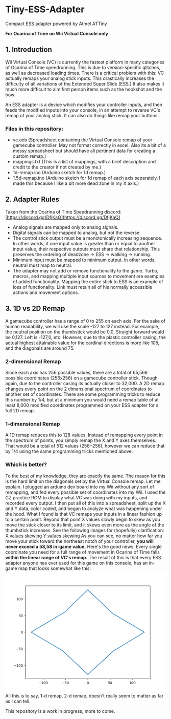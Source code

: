 # Tiny-ESS-Adapter
Compact ESS adapter powered by Atmel ATTiny

**For Ocarina of Time on Wii Virtual Console only**

## 1. Introduction
Wii Virtual Console (VC) is currently the fastest platform in many categories of Ocarina of Time speedrunning. This is due to version-specific glitches, as well as decreased loading times. There is a critical problem with this: VC actually remaps your analog stick inputs. This drastically increases the difficulty of all variations of the Extended Super Slide (ESS.) It also makes it much more difficult to aim first person items such as the hookshot and the bow.

An ESS adapter is a device which modifies your controller inputs, and then feeds the modified inputs into your console, in an attempt to reverse VC's remap of your analog stick. It can also do things like remap your buttons.

### Files in this repository:
* vc.ods (Spreadsheet containing the Virtual Console remap of your gamecube controller. May not format correctly in excel. Also its a bit of a messy spreadsheet but should have all pertinent data for creating a custom remap.)
* mappings.txt (This is a list of mappings, with a brief description and credit to the creator if not created by me.)
* 1d-remap.ino (Arduino sketch for 1d remap.)
* 1.5d-remap.ino (Arduino sketch for 1d remap of each axis separately. I made this because I like a bit more dead zone in my X axis.)

## 2. Adapter Rules
Taken from the Ocarina of Time Speedrunning discord: [https://discord.gg/DfjKaQ](https://discord.gg/DfjKaQ)
* Analog signals are mapped only to analog signals.
* Digital signals can be mapped to analog, but not the reverse. 
* The control stick output must be a monotonically increasing sequence. In other words, if one input value is greater than or equal to another input value, their respective outputs must share that relationship. This preserves the ordering of deadzone → ESS → walking → running.
* Minimum input must be mapped to minimum output. In other words, neutral must map to neutral.
* The adapter may not add or remove functionality to the game. Turbo, macros, and mapping multiple input sources to movement are examples of added functionality. Mapping the entire stick to ESS is an example of loss of functionality.  Link must retain all of his normally accessible actions and movement options.

## 3. 1D vs 2D Remap
A gamecube controller has a range of 0 to 255 on each axis. For the sake of human readability, we will use the scale -127 to 127 instead. For example, the neutral position on the thumbstick would be 0,0. Straight forward would be 0,127. Left is -127,0, etc.
However, due to the plastic controller casing, the actual highest attainable value for the cardinal directions is more like 105, and the diagonals are around 75.
### 2-dimensional Remap
Since each axis has 256 possible values, there are a total of 65,566 possible coordinates (256x256) on a gamecube controller stick. Though again, due to the controller casing its actually closer to 32,000. A 2D remap changes every point on the 2 dimensional spectrum of coordinates to another set of coordinates. There are some programming tricks to reduce this number by 1/4, but at a minimum you would need a remap table of at least 8,000 modified coordinates programmed on your ESS adapter for a full 2D remap.
### 1-dimensional Remap
A 1D remap reduces this to 128 values. Instead of remapping every point in the spectrum of points, you simply remap the X and Y axes themselves. That would be a total of 512 values (256+256), however we can reduce that by 1/4 using the same programming tricks mentioned above.
### Which is better?
To the best of my knowledge, they are exactly the same. The reason for this is the hard limit on the diagonals set by the Virtual Console remap. Let me explain.
I plugged an arduino dev board into my Wii without any sort of remapping, and fed every possible set of coordinates into my Wii. I used the GZ practice ROM to display what VC was doing with my inputs, and recorded every output. I then put all of this into a spreadsheet, split up the X and Y data, color coded, and began to analyze what was happening under the hood. What I found is that VC remaps your inputs in a linear fashion up to a certain point. Beyond that point X values slowly begin to skew as you move the stick closer to its limit, and it skews even more as the angle of the thumbstick increases.
See the following images for (hopefully) clarification:
[X values skewing](./images/x_skew.png)
[Y values skewing](./images/y_skew.png)
As you can see, no matter how far you move your stick toward the northeast notch of your controller, **you will never exceed a 58,58 in-game value.**
Here's the good news: Every single coordinate you need for a full range of movement in Ocarina of Time falls **within the linear range of VC's remap.**
The result of this is that every ESS adapter anyone has ever used for this game on this console, has an in-game map that looks somewhat like this:
![VC remap](./images/diamond.png)
All this is to say, 1-d remap, 2-d remap, doesn't really seem to matter as far as I can tell.

This repository is a work in progress, more to come.
